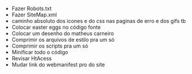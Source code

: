 - Fazer Robots.txt
- Fazer SiteMap.xml
- caminho absoluto dos icones e do css nas paginas de erro e dos gifs tb
- Colocar easter eggs no código fonte
- Colocar um desenho do matheus carneiro
- Comprimir os arquivos de estilo pra um só
- Comprimir os scripts pra um só
- Minificar todo o código
- Revisar HtAcess
- Mudar link do webmanifest pro do site